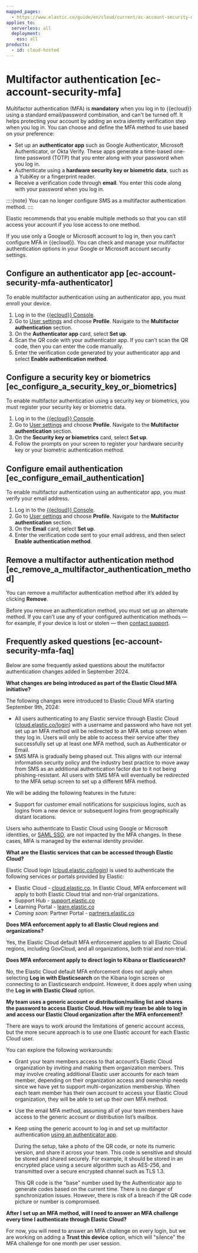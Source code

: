 ```yaml
---
mapped_pages:
  - https://www.elastic.co/guide/en/cloud/current/ec-account-security-mfa.html
applies_to:
  serverless: all
  deployment:
    ess: all
products:
  - id: cloud-hosted
---
```


# Multifactor authentication [ec-account-security-mfa]

Multifactor authentication (MFA) is **mandatory** when you log in to {{ecloud}} using a standard email/password combination, and can't be turned off. It helps protecting your account by adding an extra identity verification step when you log in. You can choose and define the MFA method to use based on your preference:

* Set up an **authenticator app** such as Google Authenticator, Microsoft Authenticator, or Okta Verify. These apps generate a time-based one-time password (TOTP) that you enter along with your password when you log in.
* Authenticate using a **hardware security key or biometric data**, such as a YubiKey or a fingerprint reader.
* Receive a verification code through **email**. You enter this code along with your password when you log in.

::::{note} 
You can no longer configure SMS as a multifactor authentication method. 
::::

Elastic recommends that you enable multiple methods so that you can still access your account if you lose access to one method.

If you use only a Google or Microsoft account to log in, then you can’t configure MFA in {{ecloud}}. You can check and manage your multifactor authentication options in your Google or Microsoft account security settings.

## Configure an authenticator app [ec-account-security-mfa-authenticator]

To enable multifactor authentication using an authenticator app, you must enroll your device.

1. Log in to the [{{ecloud}} Console](https://cloud.elastic.co?page=docs&placement=docs-body).
2. Go to [User settings](https://cloud.elastic.co/user/settings) and choose **Profile**. Navigate to the **Multifactor authentication** section.
3. On the **Authenticator app** card, select **Set up**.
4. Scan the QR code with your authenticator app. If you can’t scan the QR code, then you can enter the code manually.
5. Enter the verification code generated by your authenticator app and select **Enable authentication method**.


## Configure a security key or biometrics [ec_configure_a_security_key_or_biometrics]

To enable multifactor authentication using a security key or biometrics, you must register your security key or biometric data.

1. Log in to the [{{ecloud}} Console](https://cloud.elastic.co?page=docs&placement=docs-body).
2. Go to [User settings](https://cloud.elastic.co/user/settings) and choose **Profile**. Navigate to the **Multifactor authentication** section.
3. On the **Security key or biometrics** card, select **Set up**.
4. Follow the prompts on your screen to register your hardware security key or your biometric authentication method.


## Configure email authentication [ec_configure_email_authentication]

To enable multifactor authentication using an authenticator app, you must verify your email address.

1. Log in to the [{{ecloud}} Console](https://cloud.elastic.co?page=docs&placement=docs-body).
2. Go to [User settings](https://cloud.elastic.co/user/settings) and choose **Profile**. Navigate to the **Multifactor authentication** section.
3. On the **Email** card, select **Set up**.
4. Enter the verification code sent to your email address, and then select **Enable authentication method**.


## Remove a multifactor authentication method [ec_remove_a_multifactor_authentication_method]

You can remove a multifactor authentication method after it’s added by clicking **Remove**.

Before you remove an authentication method, you must set up an alternate method. If you can’t use any of your configured authentication methods — for example, if your device is lost or stolen — then [contact support](../troubleshoot/index.md).


## Frequently asked questions [ec-account-security-mfa-faq]

Below are some frequently asked questions about the multifactor authentication changes added in September 2024.

**What changes are being introduced as part of the Elastic Cloud MFA initiative?**

The following changes were introduced to Elastic Cloud MFA starting September 9th, 2024:

* All users authenticating to any Elastic service through Elastic Cloud ([cloud.elastic.co/login](https://cloud.elastic.co/login)) with a username and password who have not yet set up an MFA method will be redirected to an MFA setup screen when they log in. Users will only be able to access their service after they successfully set up at least one MFA method, such as Authenticator or Email.
* SMS MFA is gradually being phased out. This aligns with our internal information security policy and the industry best practice to move away from SMS as an additional authentication factor due to it not being phishing-resistant. All users with SMS MFA will eventually be redirected to the MFA setup screen to set up a different MFA method.

We will be adding the following features in the future:

* Support for customer email notifications for suspicious logins, such as logins from a new device or subsequent logins from geographically distant locations.

Users who authenticate to Elastic Cloud using Google or Microsoft identities, or [SAML SSO](../deploy-manage/users-roles/cloud-organization/configure-saml-authentication.md), are not impacted by the MFA changes. In these cases, MFA is managed by the external identity provider.

**What are the Elastic services that can be accessed through Elastic Cloud?**

Elastic Cloud login ([cloud.elastic.co/login](https://cloud.elastic.co/login)) is used to authenticate the following services or portals provided by Elastic:

* Elastic Cloud - [cloud.elastic.co](https://cloud.elastic.co). In Elastic Cloud, MFA enforcement will apply to both Elastic Cloud trial and non-trial organizations.
* Support Hub - [support.elastic.co](https://support.elastic.co)
* Learning Portal - [learn.elastic.co](https://learn.elastic.co)
* *Coming soon:* Partner Portal - [partners.elastic.co](https://partners.elastic.co)

**Does MFA enforcement apply to all Elastic Cloud regions and organizations?**

Yes, the Elastic Cloud default MFA enforcement applies to all Elastic Cloud regions, including GovCloud, and all organizations, both trial and non-trial.

**Does MFA enforcement apply to direct login to Kibana or Elasticsearch?**

No, the Elastic Cloud default MFA enforcement does not apply when selecting **Log in with Elasticsearch** on the Kibana login screen or connecting to an Elasticsearch endpoint. However, it does apply when using the **Log in with Elastic Cloud** option.

**My team uses a generic account or distribution/mailing list and shares the password to access Elastic Cloud. How will my team be able to log in and access our Elastic Cloud organization after the MFA enforcement?**

There are ways to work around the limitations of generic account access, but the more secure approach is to use one Elastic account for each Elastic Cloud user.

You can explore the following workarounds:

* Grant your team members access to that account’s Elastic Cloud organization by inviting and making them organization members. This may involve creating additional Elastic user accounts for each team member, depending on their organization access and ownership needs since we have yet to support multi-organization membership. When each team member has their own account to access your Elastic Cloud organization, they will be able to set up their own MFA  method.
* Use the email MFA method, assuming all of your team members have access to the generic account or distribution list’s mailbox.
* Keep using the generic account to log in and set up multifactor authentication [using an authenticator app](#ec-account-security-mfa-authenticator).

  During the setup, take a photo of the QR code, or note its numeric version, and share it across your team. This code is sensitive and should be stored and shared securely. For example, it should be stored in an encrypted place using a secure algorithm such as AES-256, and transmitted over a secure encrypted channel such as TLS 1.3.

  This QR code is the "base" number used by the Authenticator app to generate codes based on the current time. There is no danger of synchronization issues. However, there is risk of a breach if the QR code picture or number is compromised.


**After I set up an MFA method, will I need to answer an MFA challenge every time I authenticate through Elastic Cloud?**

For now, you will need to answer an MFA challenge on every login, but we are working on adding a **Trust this device** option, which will "silence" the MFA challenge for one month per user session.


